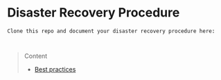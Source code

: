 # Disaster Recovery Procedure

```
Clone this repo and document your disaster recovery procedure here:



```
> Content
> - [Best practices](#best-practices)

